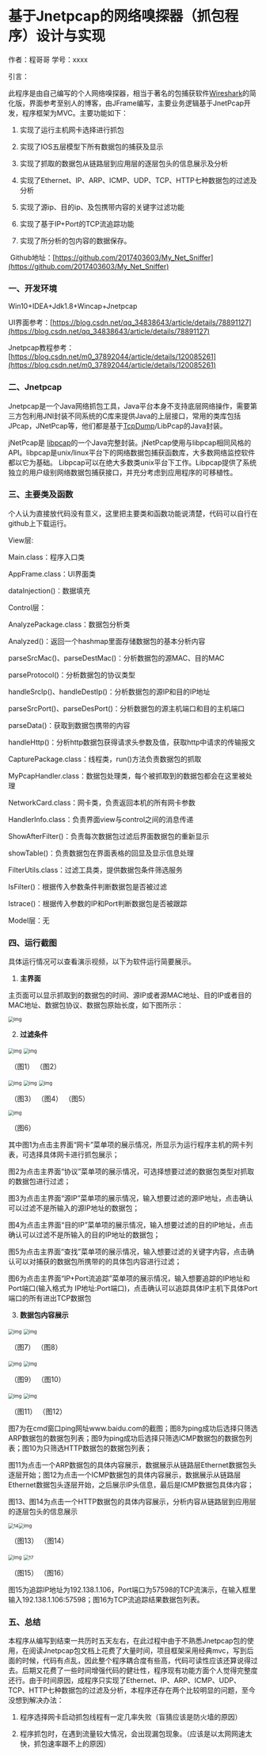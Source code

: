 # **基于Jnetpcap的网络嗅探器（抓包程序）设计与实现**

作者：程哥哥  学号：xxxx

引言：

此程序是由自己编写的个人网络嗅探器，相当于著名的包捕获软件[Wireshark](https://so.csdn.net/so/search?q=Wireshark&spm=1001.2101.3001.7020)的简化版，界面参考至别人的博客，由JFrame编写，主要业务逻辑基于JnetPcap开发，程序框架为MVC。主要功能如下：

1.  实现了运行主机网卡选择进行抓包 

2.  实现了IOS五层模型下所有数据包的捕获及显示 

3.  实现了抓取的数据包从链路层到应用层的逐层包头的信息展示及分析 

4.  实现了Ethernet、IP、ARP、ICMP、UDP、TCP、HTTP七种数据包的过滤及分析 

5.  实现了源ip、目的ip、及包携带内容的关键字过滤功能 

6.  实现了基于IP+Port的TCP流追踪功能

7.  实现了所分析的包内容的数据保存。

​	Github地址：[https://github.com/2017403603/My_Net_Sniffer](https://github.com/2017403603/My_Net_Sniffer)

### 一、**开发环境**

Win10+IDEA+Jdk1.8+Wincap+Jnetpcap  

UI界面参考：[https://blog.csdn.net/qq_34838643/article/details/78891127](https://blog.csdn.net/qq_34838643/article/details/78891127)

Jnetpcap教程参考：[https://blog.csdn.net/m0_37892044/article/details/120085261](https://blog.csdn.net/m0_37892044/article/details/120085261)

### 二、**Jnetpcap**

Jnetpcap是一个Java网络抓包工具，Java平台本身不支持底层网络操作，需要第三方包利用JNI封装不同系统的C库来提供Java的上层接口，常用的类库包括 JPcap，JNetPcap等，他们都是基于[TcpDump](https://so.csdn.net/so/search?q=TcpDump&spm=1001.2101.3001.7020)/LibPcap的Java封装。

jNetPcap是 [libpcap](http://jnetpcap.com/)的一个Java完整封装。jNetPcap使用与libpcap相同风格的API。libpcap是unix/linux平台下的网络数据包捕获函数库，大多数网络监控软件都以它为基础。 Libpcap可以在绝大多数类unix平台下工作。Libpcap提供了系统独立的用户级别网络数据包捕获接口，并充分考虑到应用程序的可移植性。

### 三、**主要类及函数**

个人认为直接放代码没有意义，这里把主要类和函数功能说清楚，代码可以自行在github上下载运行。

View层:

Main.class：程序入口类

AppFrame.class：UI界面类

dataInjection()：数据填充

Control层：

AnalyzePackage.class：数据包分析类

Analyzed()：返回一个hashmap里面存储数据包的基本分析内容

parseSrcMac()、parseDestMac()：分析数据包的源MAC、目的MAC

parseProtocol()：分析数据包的协议类型

handleSrcIp()、handleDestIp()：分析数据包的源IP和目的IP地址

parseSrcPort()、parseDesPort()：分析数据包的源主机端口和目的主机端口

parseData()：获取到数据包携带的内容

handleHttp()：分析http数据包获得请求头参数及值，获取http中请求的传输报文

CapturePackage.class：线程类，run()方法负责数据包的抓取

MyPcapHandler.class：数据包处理类，每个被抓取到的数据包都会在这里被处理

NetworkCard.class：网卡类，负责返回本机的所有网卡参数

HandlerInfo.class：负责界面view与control之间的消息传递

ShowAfterFilter()：负责每次数据包过滤后界面数据包的重新显示

showTable()：负责数据包在界面表格的回显及显示信息处理

FilterUtils.class：过滤工具类，提供数据包条件筛选服务

IsFilter()：根据传入参数条件判断数据包是否被过滤

Istrace()：根据传入参数的IP和Port判断数据包是否被跟踪

Model层：无

### 四、**运行截图**

具体运行情况可以查看演示视频，以下为软件运行简要展示。

1. **主界面**

主页面可以显示抓取到的数据包的时间、源IP或者源MAC地址、目的IP或者目的MAC地址、数据包协议、数据包原始长度，如下图所示：

<img src=".\图片存储\1.jpg" alt="img" style="zoom: 67%;" /> 

2. **过滤条件**

<img src=".\图片存储\2.jpg" alt="img" style="zoom:67%;" />  <img src="file:///C:\Users\程哥哥\AppData\Local\Temp\ksohtml\wps2231.tmp.jpg" alt="img" style="zoom:67%;" />

​                （图1）                                                                            （图2）

<img src=".\图片存储\4.jpg" alt="img" style="zoom: 67%;" /> <img src=".\图片存储\5.jpg" alt="img" style="zoom:67%;" /> <img src=".\图片存储\6.jpg" alt="img" style="zoom:67%;" />

​                  （图3）                                             （图4）                                              （图5）

<img src=".\图片存储\7.jpg" alt="img" style="zoom:67%;" /> 

​																（图6）

其中图1为点击主界面“网卡”菜单项的展示情况，所显示为运行程序主机的网卡列表，可选择具体网卡进行抓包展示；

图2为点击主界面“协议”菜单项的展示情况，可选择想要过滤的数据包类型对抓取的数据包进行过滤；

图3为点击主界面“源IP”菜单项的展示情况，输入想要过滤的源IP地址，点击确认可以过滤不是所输入的源IP地址的数据包；

图4为点击主界面“目的IP”菜单项的展示情况，输入想要过滤的目的IP地址，点击确认可以过滤不是所输入的目的IP地址的数据包；

图5为点击主界面“查找”菜单项的展示情况，输入想要过滤的关键字内容，点击确认可以对捕获的数据包所携带的的具体包内容进行过滤；

图6为点击主界面“IP+Port流追踪”菜单项的展示情况，输入想要追踪的IP地址和Port端口(输入格式为 IP地址:Port端口)，点击确认可以追踪具体IP主机下具体Port端口的所有进出TCP数据包

3. **数据包内容展示**

<img src=".\图片存储\8.jpg" alt="img" style="zoom:67%;" /> <img src=".\图片存储\9.jpg" alt="img" style="zoom:67%;" />

​    							   （图7）                                										    （图8）

<img src=".\图片存储\10.jpg" alt="img" style="zoom:67%;" /> <img src=".\图片存储\11.jpg" alt="img" style="zoom:67%;" />

​        （图9）                     （图10）

<img src=".\图片存储\12.jpg" alt="img" style="zoom:67%;" />   <img src=".\图片存储\13.jpg" alt="img" style="zoom:67%;" />

​      										 （图11）                                                       （图12） 

图7为在cmd窗口ping网址www.baidu.com的截图；图8为ping成功后选择只筛选ARP数据包的数据包列表；图9为ping成功后选择只筛选ICMP数据包的数据包列表；图10为只筛选HTTP数据包的数据包列表；

图11为点击一个ARP数据包的具体内容展示，数据展示从链路层Ethernet数据包头逐层开始；图12为点击一个ICMP数据包的具体内容展示，数据展示从链路层Ethernet数据包头逐层开始，之后展示IP头信息，最后是ICMP数据包具体内容；

图13、图14为点击一个HTTP数据包的具体内容展示，分析内容从链路层到应用层的逐层包头的信息展示

 <img src=".\图片存储\14.jpg" alt="14" style="zoom:67%;" /><img src=".\图片存储\15.jpg" alt="img" style="zoom:67%;" />

​    								（图13） 												                  （图14）

 <img src=".\图片存储\16.jpg" alt="img" style="zoom:67%;" /> <img src=".\图片存储\17.jpg" alt="17" style="zoom: 67%;" />

​            						 （图15）              													    （图16）

图15为追踪IP地址为192.138.1.106，Port端口为57598的TCP流演示，在输入框里输入192.138.1.106:57598；图16为TCP流追踪结果数据包列表。

### 五、**总结**

本程序从编写到结束一共历时五天左右，在此过程中由于不熟悉Jnetpcap包的使用，在阅读Jnetpcap包文档上花费了大量时间，项目框架采用经典mvc，写到后面的时候，代码有点乱，因此整个程序耦合度有些高，代码可读性应该还算说得过去。后期又花费了一些时间增强代码的健壮性，程序现有功能方面个人觉得完整度还行。由于时间原因，成程序只实现了Ethernet、IP、ARP、ICMP、UDP、TCP、HTTP七种数据包的过滤及分析，本程序还存在两个比较明显的问题，至今没想到解决办法：

1.  程序选择网卡启动抓包线程有一定几率失败（盲猜应该是防火墙的原因）

2.  程序抓包时，在遇到流量较大情况，会出现漏包现象。（应该是以太网网速太快，抓包速率跟不上的原因）
